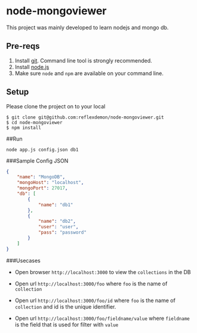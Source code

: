 node-mongoviewer
================

This project was mainly developed to learn nodejs and mongo db.
## Pre-reqs

1. Install [git][1]. Command line tool is strongly recommended.
2. Install [node.js][2] 
3. Make sure `node` and `npm` are available on your command line.


## Setup

Please clone the project on to your local

```
$ git clone git@github.com:reflexdemon/node-mongoviewer.git
$ cd node-mongoviewer
$ npm install
```
##Run
```
node app.js config.json db1
```
###Sample Config JSON
```json
{
    "name": "MongoDB",
    "mongoHost": "localhost",
    "mongoPort": 27017,
    "db": [ 
        {
            "name": "db1"
        },
        {
            "name": "db2",
            "user": "user",
            "pass": "password"
        }
    ]
}
```
###Usecases

* Open browser `http://localhost:3000` to view the `collections` in the DB

* Open url `http://localhost:3000/foo` where `foo` is the name of `collection`

* Open url `http://localhost:3000/foo/id` where `foo` is the name of `collection` and id is the unique identifier.

* Open url `http://localhost:3000/foo/fieldname/value` where `fieldname` is the field that is used for filter with `value`


[1]: https://help.github.com/articles/set-up-git 'git setup'
[2]: http://nodejs.org/ 'node.js'